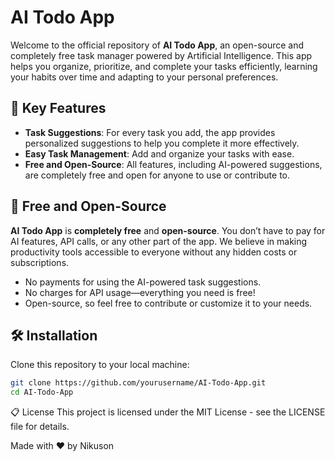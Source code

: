 # AI Todo App

Welcome to the official repository of **AI Todo App**, an open-source and completely free task manager powered by Artificial Intelligence. This app helps you organize, prioritize, and complete your tasks efficiently, learning your habits over time and adapting to your personal preferences.

## 🎉 Key Features

- **Task Suggestions**: For every task you add, the app provides personalized suggestions to help you complete it more effectively.
- **Easy Task Management**: Add and organize your tasks with ease.
- **Free and Open-Source**: All features, including AI-powered suggestions, are completely free and open for anyone to use or contribute to.

## 💸 Free and Open-Source

**AI Todo App** is **completely free** and **open-source**. You don’t have to pay for AI features, API calls, or any other part of the app. We believe in making productivity tools accessible to everyone without any hidden costs or subscriptions. 

- No payments for using the AI-powered task suggestions.
- No charges for API usage—everything you need is free!
- Open-source, so feel free to contribute or customize it to your needs.

## 🛠 Installation

Clone this repository to your local machine:

```bash
git clone https://github.com/yourusername/AI-Todo-App.git
cd AI-Todo-App
```

📋 License
This project is licensed under the MIT License - see the LICENSE file for details.

Made with ❤️ by Nikuson
